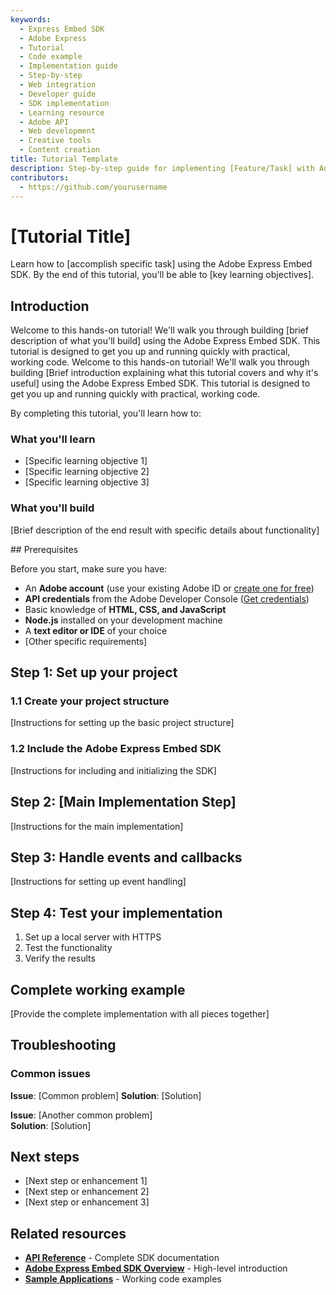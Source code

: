 ```yaml
---
keywords:
  - Express Embed SDK
  - Adobe Express
  - Tutorial
  - Code example
  - Implementation guide
  - Step-by-step
  - Web integration
  - Developer guide
  - SDK implementation
  - Learning resource
  - Adobe API
  - Web development
  - Creative tools
  - Content creation
title: Tutorial Template
description: Step-by-step guide for implementing [Feature/Task] with Adobe Express Embed SDK
contributors:
  - https://github.com/yourusername
---
```


# [Tutorial Title]

Learn how to [accomplish specific task] using the Adobe Express Embed SDK. By the end of this tutorial, you'll be able to [key learning objectives].

## Introduction

Welcome to this hands-on tutorial! We'll walk you through building [brief description of what you'll build] using the Adobe Express Embed SDK. This tutorial is designed to get you up and running quickly with practical, working code.
Welcome to this hands-on tutorial! We'll walk you through building [Brief introduction explaining what this tutorial covers and why it's useful] using the Adobe Express Embed SDK. This tutorial is designed to get you up and running quickly with practical, working code.


By completing this tutorial, you'll learn how to:
### What you'll learn

- [Specific learning objective 1]
- [Specific learning objective 2] 
- [Specific learning objective 3]

### What you'll build

[Brief description of the end result with specific details about functionality]

<InlineAlert variant="info" slots="text1" />
## Prerequisites

Before you start, make sure you have:

- An **Adobe account** (use your existing Adobe ID or [create one for free](https://account.adobe.com/))
- **API credentials** from the Adobe Developer Console ([Get credentials](/guides/quickstart/#step-1-get-an-api-key))
- Basic knowledge of **HTML, CSS, and JavaScript**
- **Node.js** installed on your development machine
- A **text editor or IDE** of your choice
- [Other specific requirements]

## Step 1: Set up your project

### 1.1 Create your project structure

[Instructions for setting up the basic project structure]

### 1.2 Include the Adobe Express Embed SDK

[Instructions for including and initializing the SDK]

## Step 2: [Main Implementation Step]

[Instructions for the main implementation]

## Step 3: Handle events and callbacks

[Instructions for setting up event handling]

## Step 4: Test your implementation

1. Set up a local server with HTTPS
2. Test the functionality
3. Verify the results

## Complete working example

[Provide the complete implementation with all pieces together]

## Troubleshooting

### Common issues

**Issue**: [Common problem]
**Solution**: [Solution]

**Issue**: [Another common problem]  
**Solution**: [Solution]

## Next steps

- [Next step or enhancement 1]
- [Next step or enhancement 2]
- [Next step or enhancement 3]

## Related resources

- **[API Reference](/reference/)** - Complete SDK documentation
- **[Adobe Express Embed SDK Overview](/guides/)** - High-level introduction
- **[Sample Applications](https://github.com/AdobeDocs/cc-everywhere/tree/main/samples)** - Working code examples 